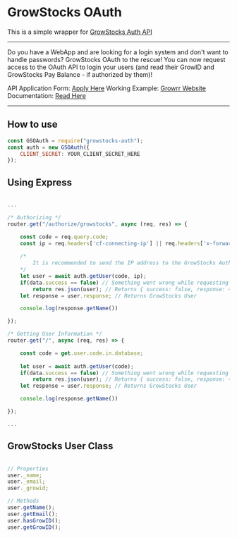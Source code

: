 # GrowStocks OAuth

This is a simple wrapper for [GrowStocks Auth API](https://growstocks.xyz)

---
Do you have a WebApp and are looking for a login system and don't want to handle passwords? GrowStocks OAuth to the rescue! You can now request access to the OAuth API to login your users (and read their GrowID and GrowStocks Pay Balance - if authorized by them)!

API Application Form: [Apply Here](https://auth.growstocks.xyz/user/developer)
Working Example: [Growrr Website](https://growrr.xyz/authorize/login)
Documentation: [Read Here](https://medium.com/@growstocks/growstocks-oauth-38297fb6be10)

---

## How to use
```js
const GSOAuth = require("growstocks-auth");
const auth = new GSOAuth({
    CLIENT_SECRET: YOUR_CLIENT_SECRET_HERE
});

```

## Using Express
```js

...

/* Authorizing */
router.get("/authorize/growstocks", async (req, res) => {

    const code = req.query.code;
    const ip = req.headers['cf-connecting-ip'] || req.headers['x-forwarded-for'] || req.connection.remoteAddress;
    
    /*
        It is recommended to send the IP address to the GrowStocks Auth API when authorizing the user to make the process more secure.
    */
    let user = await auth.getUser(code, ip); 
    if(data.success == false) // Something went wrong while requesting on GrowStocks API
        return res.json(user); // Returns { success: false, response: <API RESPONSE> }
    let response = user.response; // Returns GrowStocks User

    console.log(response.getName())

});

/* Getting User Information */
router.get("/", async (req, res) => {

    const code = get.user.code.in.database;
    
    let user = await auth.getUser(code); 
    if(data.success == false) // Something went wrong while requesting on GrowStocks API
        return res.json(user); // Returns { success: false, response: <API RESPONSE> }
    let response = user.response; // Returns GrowStocks User

    console.log(response.getName())

});

...

```

## GrowStocks User Class
```js

// Properties
user._name;
user._email;
user._growid;

// Methods
user.getName();
user.getEmail();
user.hasGrowID();
user.getGrowID();

```

